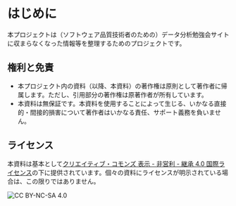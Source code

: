 # はじめに
  本プロジェクトは（ソフトウェア品質技術者のための）データ分析勉強会サイトに収まらなくなった情報等を整理するためのプロジェクトです。
## 権利と免責
* 本プロジェクト内の資料（以降、本資料）の著作権は原則として著作者に帰属します。ただし、引用部分の著作権は原著作者が所有しています。
* 本資料は無保証です。本資料を使用することによって生じる、いかなる直接的・間接的損害について著作者はいかなる責任、サポート義務を負いません。
## ライセンス
本資料は基本として[クリエイティブ・コモンズ 表示 - 非営利 - 継承 4.0 国際ライセンス](http://creativecommons.org/licenses/by-nc-sa/4.0/deed.ja)の下に提供されています。個々の資料にライセンスが明示されている場合は、この限りではありません。

![CC BY-NC-SA 4.0](https://i.creativecommons.org/l/by-nc-sa/4.0/88x31.png) 

